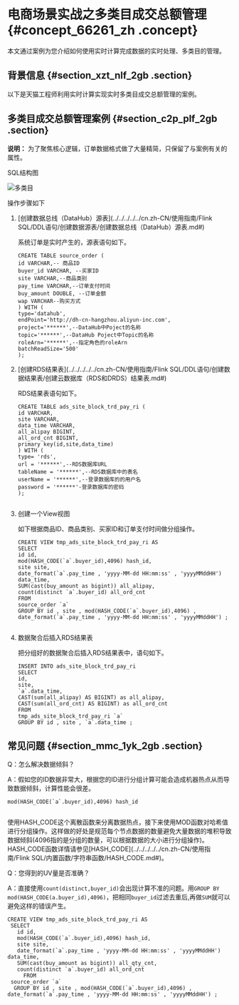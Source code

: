 # 电商场景实战之多类目成交总额管理 {#concept_66261_zh .concept}

本文通过案例为您介绍如何使用实时计算完成数据的实时处理、多类目的管理。

## 背景信息 {#section_xzt_nlf_2gb .section}

以下是天猫工程师利用实时计算实现实时多类目成交总额管理的案例。

## 多类目成交总额管理案例 {#section_c2p_plf_2gb .section}

**说明：** 为了聚焦核心逻辑，订单数据格式做了大量精简，只保留了与案例有关的属性。

SQL结构图

![多类目](http://static-aliyun-doc.oss-cn-hangzhou.aliyuncs.com/assets/img/41086/155316172934627_zh-CN.png)

操作步骤如下

1.  [创建数据总线（DataHub）源表](../../../../../cn.zh-CN/使用指南/Flink SQL/DDL语句/创建数据源表/创建数据总线（DataHub）源表.md#)

    系统订单是实时产生的，源表语句如下。

    ```language-SQL
    CREATE TABLE source_order (
    id VARCHAR,-- 商品ID
    buyer_id VARCHAR, --买家ID
    site VARCHAR,--商品类别
    pay_time VARCHAR,--订单支付时间
    buy_amount DOUBLE, --订单金额
    wap VARCHAR--购买方式
    ) WITH (
    type='datahub',
    endPoint='http://dh-cn-hangzhou.aliyun-inc.com',
    project='******',--DataHub中Poject的名称
    topic='******',--DataHub Poject中Topic的名称
    roleArn='******',--指定角色的roleArn
    batchReadSize='500'
    );
    
    ```

2.  [创建RDS结果表](../../../../../cn.zh-CN/使用指南/Flink SQL/DDL语句/创建数据结果表/创建云数据库（RDS和DRDS）结果表.md#)

    RDS结果表语句如下。

    ```language-SQL
    CREATE TABLE ads_site_block_trd_pay_ri ( 
    id VARCHAR,
    site VARCHAR,
    data_time VARCHAR,
    all_alipay BIGINT,
    all_ord_cnt BIGINT,
    primary key(id,site,data_time)
    ) WITH (
    type= 'rds',
    url = '******',--RDS数据库URL
    tableName = '******',--RDS数据库中的表名
    userName = '******',--登录数据库的的用户名
    password = '******'-登录数据库的密码
    );
    
    
    ```

3.  创建一个View视图

    如下根据商品ID、商品类别、买家ID和订单支付时间做分组操作。

    ```language-SQL
    CREATE VIEW tmp_ads_site_block_trd_pay_ri AS
    SELECT
    id id,
    mod(HASH_CODE(`a`.buyer_id),4096) hash_id,
    site site,
    date_format(`a`.pay_time , 'yyyy-MM-dd HH:mm:ss' , 'yyyyMMddHH') data_time,
    SUM(cast(buy_amount as bigint)) all_alipay,
    count(distinct `a`.buyer_id) all_ord_cnt
    FROM
    source_order `a`
    GROUP BY id , site , mod(HASH_CODE(`a`.buyer_id),4096) , date_format(`a`.pay_time , 'yyyy-MM-dd HH:mm:ss' , 'yyyyMMddHH') ;
    
    
    ```

4.  数据聚合后插入RDS结果表

    把分组好的数据聚合后插入RDS结果表中，语句如下。

    ```language-SQL
    INSERT INTO ads_site_block_trd_pay_ri
    SELECT
    id,
    site,
    `a`.data_time,
    CAST(sum(all_alipay) AS BIGINT) as all_alipay,
    CAST(sum(all_ord_cnt) AS BIGINT) as all_ord_cnt
    FROM
    tmp_ads_site_block_trd_pay_ri `a`
    GROUP BY id , site , `a`.data_time ;
    
    ```


## 常见问题 {#section_mmc_1yk_2gb .section}

Q：怎么解决数据倾斜？

A：假如您的ID数据非常大，根据您的ID进行分组计算可能会造成机器热点从而导致数据倾斜，计算性能会很差。

```language-SQL
mod(HASH_CODE(`a`.buyer_id),4096) hash_id


```

使用HASH\_CODE这个离散函数来分离数据热点，接下来使用MOD函数对哈希值进行分组操作。这样做的好处是规范每个节点数据的数量避免大量数据的堆积导致数据倾斜\(4096指的是分组的数量，可以根据数据的大小进行分组操作\)。HASH\_CODE函数详情请参见[HASH\_CODE](../../../../../cn.zh-CN/使用指南/Flink SQL/内置函数/字符串函数/HASH_CODE.md#)。

Q：您得到的UV量是否准确？

A：直接使用`count(distinct,buyer_id)`会出现计算不准的问题。用`GROUP BY mod(HASH_CODE(a.buyer_id),4096)`，把相同`buyer_id`过滤去重后,再做`SUM`就可以避免这样的错误产生。

```language-SQL
CREATE VIEW tmp_ads_site_block_trd_pay_ri AS 
 SELECT 
   id id, 
   mod(HASH_CODE(`a`.buyer_id),4096) hash_id, 
   site site, 
   date_format(`a`.pay_time , 'yyyy-MM-dd HH:mm:ss' , 'yyyyMMddHH') data_time, 
   SUM(cast(buy_amount as bigint)) all_qty_cnt, 
   count(distinct `a`.buyer_id) all_ord_cnt
     FROM 
 source_order `a` 
  GROUP BY id , site , mod(HASH_CODE(`a`.buyer_id),4096) , date_format(`a`.pay_time , 'yyyy-MM-dd HH:mm:ss' , 'yyyyMMddHH') ;


```

